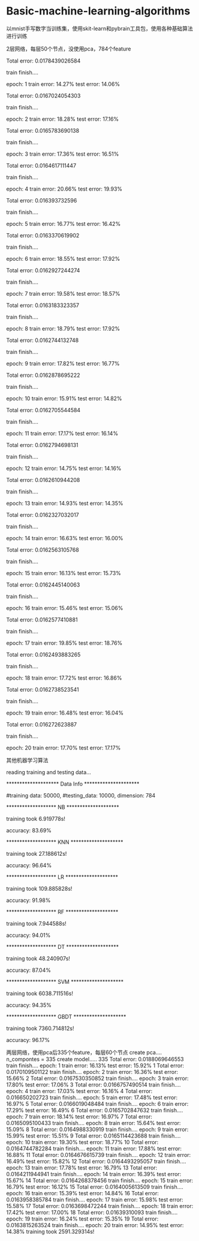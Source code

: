 # Basic-machine-learning-algorithms
以mnist手写数字当训练集，使用skit-learn和pybrain工具包，使用各种基础算法进行训练


2层网络，每层50个节点，没使用pca，784个feature

Total error: 0.0178439026584

train finish....

epoch:    1   train error: 14.27%   test error: 14.06%

Total error: 0.0167024054303

train finish....

epoch:    2   train error: 18.28%   test error: 17.16%

Total error: 0.0165783690138

train finish....

epoch:    3   train error: 17.36%   test error: 16.51%

Total error: 0.0164617111447

train finish....

epoch:    4   train error: 20.66%   test error: 19.93%

Total error: 0.016393732596

train finish....

epoch:    5   train error: 16.77%   test error: 16.42%

Total error: 0.0163370619902

train finish....

epoch:    6   train error: 18.55%   test error: 17.92%

Total error: 0.0162927244274

train finish....

epoch:    7   train error: 19.58%   test error: 18.57%

Total error: 0.0163183323357

train finish....

epoch:    8   train error: 18.79%   test error: 17.92%

Total error: 0.0162744132748

train finish....

epoch:    9   train error: 17.82%   test error: 16.77%

Total error: 0.0162878695222

train finish....

epoch:   10   train error: 15.91%   test error: 14.82%

Total error: 0.0162705544584

train finish....

epoch:   11   train error: 17.17%   test error: 16.14%

Total error: 0.0162794698131

train finish....

epoch:   12   train error: 14.75%   test error: 14.16%

Total error: 0.0162610944208

train finish....

epoch:   13   train error: 14.93%   test error: 14.35%

Total error: 0.0162327032017

train finish....

epoch:   14   train error: 16.63%   test error: 16.00%

Total error: 0.0162563105768

train finish....

epoch:   15   train error: 16.13%   test error: 15.73%

Total error: 0.0162445140063

train finish....

epoch:   16   train error: 15.46%   test error: 15.06%

Total error: 0.0162577410881

train finish....

epoch:   17   train error: 19.85%   test error: 18.76%

Total error: 0.0162493883265

train finish....

epoch:   18   train error: 17.72%   test error: 16.86%

Total error: 0.0162738523541

train finish....

epoch:   19   train error: 16.48%   test error: 16.04%

Total error: 0.016272623887

train finish....

epoch:   20   train error: 17.70%   test error: 17.17%

其他机器学习算法

reading training and testing data...

******************** Data Info *********************

#training data: 50000, #testing_data: 10000, dimension: 784

******************* NB ********************

training took 6.919778s!

accuracy: 83.69%

******************* KNN ********************

training took 27.188612s!

accuracy: 96.64%

******************* LR ********************

training took 109.885828s!

accuracy: 91.98%

******************* RF ********************

training took 7.944588s!

accuracy: 94.01%

******************* DT ********************

training took 48.240907s!

accuracy: 87.04%

******************* SVM ********************

training took 6038.711516s!

accuracy: 94.35%

******************* GBDT ********************

training took 7360.714812s!

accuracy: 96.17%


两层网络，使用pca后335个feature，每层60个节点
create pca....
n_compontes = 335
create model.....
335
Total error: 0.0188069646553
train finish....
epoch:    1   train error: 16.13%   test error: 15.92%
1
Total error: 0.0170109501122
train finish....
epoch:    2   train error: 16.36%   test error: 15.66%
2
Total error: 0.0167530350852
train finish....
epoch:    3   train error: 17.80%   test error: 17.06%
3
Total error: 0.0166757490514
train finish....
epoch:    4   train error: 17.03%   test error: 16.16%
4
Total error: 0.016650202723
train finish....
epoch:    5   train error: 17.48%   test error: 16.97%
5
Total error: 0.0166019048484
train finish....
epoch:    6   train error: 17.29%   test error: 16.49%
6
Total error: 0.0165702847632
train finish....
epoch:    7   train error: 18.14%   test error: 16.97%
7
Total error: 0.0165095100433
train finish....
epoch:    8   train error: 15.64%   test error: 15.09%
8
Total error: 0.0164988330919
train finish....
epoch:    9   train error: 15.99%   test error: 15.51%
9
Total error: 0.0165114423688
train finish....
epoch:   10   train error: 19.30%   test error: 18.77%
10
Total error: 0.0164744782284
train finish....
epoch:   11   train error: 17.88%   test error: 16.88%
11
Total error: 0.0164676615739
train finish....
epoch:   12   train error: 16.49%   test error: 15.82%
12
Total error: 0.0164493295057
train finish....
epoch:   13   train error: 17.78%   test error: 16.79%
13
Total error: 0.0164211944941
train finish....
epoch:   14   train error: 16.39%   test error: 15.67%
14
Total error: 0.0164268378456
train finish....
epoch:   15   train error: 16.79%   test error: 16.12%
15
Total error: 0.0164005613509
train finish....
epoch:   16   train error: 15.39%   test error: 14.84%
16
Total error: 0.0163958385784
train finish....
epoch:   17   train error: 15.98%   test error: 15.58%
17
Total error: 0.0163698472244
train finish....
epoch:   18   train error: 17.42%   test error: 17.00%
18
Total error: 0.01639310093
train finish....
epoch:   19   train error: 16.24%   test error: 15.35%
19
Total error: 0.0163815263524
train finish....
epoch:   20   train error: 14.95%   test error: 14.38%
training took 2591.329314s!
